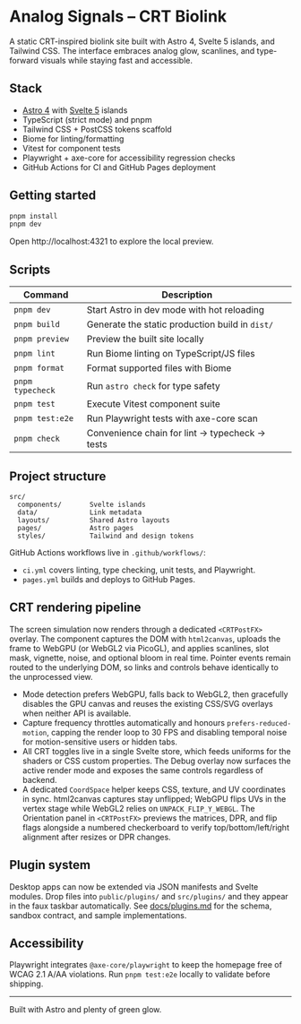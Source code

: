 # Analog Signals – CRT Biolink

A static CRT-inspired biolink site built with Astro 4, Svelte 5 islands, and Tailwind CSS. The interface embraces analog glow, scanlines, and type-forward visuals while staying fast and accessible.

## Stack

- [Astro 4](https://astro.build/) with [Svelte 5](https://svelte.dev/) islands
- TypeScript (strict mode) and pnpm
- Tailwind CSS + PostCSS tokens scaffold
- Biome for linting/formatting
- Vitest for component tests
- Playwright + axe-core for accessibility regression checks
- GitHub Actions for CI and GitHub Pages deployment

## Getting started

```bash
pnpm install
pnpm dev
```

Open http://localhost:4321 to explore the local preview.

## Scripts

| Command | Description |
| --- | --- |
| `pnpm dev` | Start Astro in dev mode with hot reloading |
| `pnpm build` | Generate the static production build in `dist/` |
| `pnpm preview` | Preview the built site locally |
| `pnpm lint` | Run Biome linting on TypeScript/JS files |
| `pnpm format` | Format supported files with Biome |
| `pnpm typecheck` | Run `astro check` for type safety |
| `pnpm test` | Execute Vitest component suite |
| `pnpm test:e2e` | Run Playwright tests with axe-core scan |
| `pnpm check` | Convenience chain for lint -> typecheck -> tests |

## Project structure

```
src/
  components/       Svelte islands
  data/             Link metadata
  layouts/          Shared Astro layouts
  pages/            Astro pages
  styles/           Tailwind and design tokens
```

GitHub Actions workflows live in `.github/workflows/`:
- `ci.yml` covers linting, type checking, unit tests, and Playwright.
- `pages.yml` builds and deploys to GitHub Pages.

## CRT rendering pipeline

The screen simulation now renders through a dedicated `<CRTPostFX>` overlay. The component captures the DOM with `html2canvas`,
uploads the frame to WebGPU (or WebGL2 via PicoGL), and applies scanlines, slot mask, vignette, noise, and optional bloom in
real time. Pointer events remain routed to the underlying DOM, so links and controls behave identically to the unprocessed view.

- Mode detection prefers WebGPU, falls back to WebGL2, then gracefully disables the GPU canvas and reuses the existing CSS/SVG
  overlays when neither API is available.
- Capture frequency throttles automatically and honours `prefers-reduced-motion`, capping the render loop to 30 FPS and
  disabling temporal noise for motion-sensitive users or hidden tabs.
- All CRT toggles live in a single Svelte store, which feeds uniforms for the shaders or CSS custom properties. The Debug
  overlay now surfaces the active render mode and exposes the same controls regardless of backend.
- A dedicated `CoordSpace` helper keeps CSS, texture, and UV coordinates in sync. html2canvas captures stay unflipped; WebGPU
  flips UVs in the vertex stage while WebGL2 relies on `UNPACK_FLIP_Y_WEBGL`. The Orientation panel in `<CRTPostFX>` previews
  the matrices, DPR, and flip flags alongside a numbered checkerboard to verify top/bottom/left/right alignment after resizes
  or DPR changes.

## Plugin system

Desktop apps can now be extended via JSON manifests and Svelte modules. Drop files into `public/plugins/` and `src/plugins/` and they appear in the faux taskbar automatically. See [docs/plugins.md](docs/plugins.md) for the schema, sandbox contract, and sample implementations.

## Accessibility

Playwright integrates `@axe-core/playwright` to keep the homepage free of WCAG 2.1 A/AA violations. Run `pnpm test:e2e` locally to validate before shipping.

---

Built with Astro and plenty of green glow.

